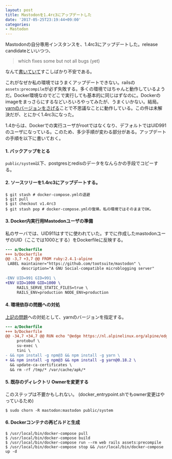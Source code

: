 ```yaml
---
layout: post
title: Mastodonを1.4rc3にアップデートした
date: '2017-05-25T23:19:44+09:00'
categories:
- Mastodon
---
```


Mastodonの自分専用インスタンスを、1.4rc3にアップデートした。release candidateといいつつ、

>  which fixes some but not all bugs (yet)

なんて[書いていて](https://mastodon.social/users/Gargron/updates/2452607)すこしばかり不安である。

これがなぜか私の環境ではうまくアップデートできない。railsの`assets:precompile`が必ず失敗する。多くの環境ではちゃんと動作しているようだ。Docker環境なのでどこで実行しても基本的に同じはずなのに。Dockerのimageをまっさらにするなどいろいろやってみたが、うまくいかない。結局。[yarnのバージョンをさげる](https://github.com/tootsuite/mastodon/issues/3251#issuecomment-303361503)ことで不思議なことに動作している。この件は未解決だが、とにかく1.4rc3になった。

1.4からは、Dockerでの実行ユーザがrootではなくなり、デフォルトではUID991のユーザになっている。このため、多少手順が変わる部分がある。アップデートの手順を以下に書いておく。

#### 1. バックアップをとる

`public/system`以下、postgresとredisのデータをなんらかの手段でコピーする。

#### 2. ソースツリーを1.4rc3にアップデートする。

```
$ git stash # docker-compose.ymlの退避
$ git pull
$ git checkout v1.4rc3
$ git stash pop # docker-compose.ymlの復帰。私の環境ではそのままでOK。
```

#### 3. Docker内実行用Mastodonユーザの準備

私のサーバでは、UID911はすでに使われていた。すでに作成したmastodonユーザのUID（ここでは1000とする）をDockerfileに反映する。

```diff
--- a/Dockerfile
+++ b/Dockerfile
@@ -3,7 +3,7 @@ FROM ruby:2.4.1-alpine
 LABEL maintainer="https://github.com/tootsuite/mastodon" \
       description="A GNU Social-compatible microblogging server"
 
-ENV UID=991 GID=991 \
+ENV UID=1000 GID=1000 \
     RAILS_SERVE_STATIC_FILES=true \
     RAILS_ENV=production NODE_ENV=production
```

#### 4. 環境依存の問題への対処

[上記の問題](https://github.com/tootsuite/mastodon/issues/3251)への対処として、yarnのバージョンを指定する。

```diff
--- a/Dockerfile
+++ b/Dockerfile
@@ -34,7 +34,7 @@ RUN echo "@edge https://nl.alpinelinux.org/alpine/edge/main" >> /etc/apk/reposit
     protobuf \
     su-exec \
     tini \
- && npm install -g npm@3 && npm install -g yarn \
+ && npm install -g npm@3 && npm install -g yarn@0.18.2 \
  && update-ca-certificates \
  && rm -rf /tmp/* /var/cache/apk/*
```

#### 5. 既存のディレクトリ Ownerを変更する

このステップは不要かもしれない。
(docker_entrypoint.shでもowner変更はやっているため)

```
$ sudo chorn -R mastodon:mastodon public/system
```

#### 6. Dockerコンテナの再ビルドと生成

```
$ /usr/local/bin/docker-compose pull
$ /usr/local/bin/docker-compose build
$ /usr/local/bin/docker-compose run --rm web rails assets:precompile
$ /usr/local/bin/docker-compose stop && /usr/local/bin/docker-compose up -d
```



